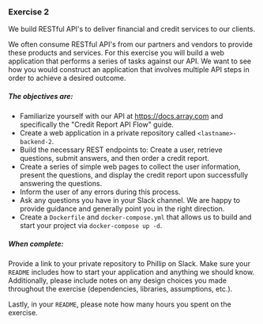 ### Exercise 2

We build RESTful API's to deliver financial and credit services to our clients.

We often consume RESTful API's from our partners and vendors to provide these products and services. For this exercise you will build a web application that performs a series of tasks against our API. We want to see how you would construct an application that involves multiple API steps in order to achieve a desired outcome.

##### The objectives are:

- Familiarize yourself with our API at https://docs.array.com and specifically the "Credit Report API Flow" guide.
- Create a web application in a private repository called `<lastname>-backend-2`.
- Build the necessary REST endpoints to: Create a user, retrieve questions, submit answers, and then order a credit report.
- Create a series of simple web pages to collect the user information, present the questions, and display the credit report upon successfully answering the questions.
- Inform the user of any errors during this process.
- Ask any questions you have in your Slack channel. We are happy to provide guidance and generally point you in the right direction.
- Create a `Dockerfile` and `docker-compose.yml` that allows us to build and start your project via `docker-compose up -d`. 

##### When complete:

Provide a link to your private repository to Phillip on Slack. Make sure your `README` includes how to start your application and anything we should know. Additionally, please include notes on any design choices you made throughout the exercise (dependencies, libraries, assumptions, etc.).

Lastly, in your `README`, please note how many hours you spent on the exercise.